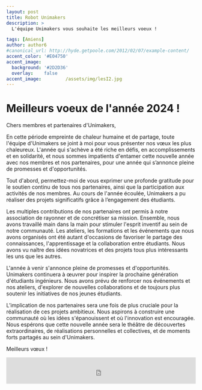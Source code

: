 ```yaml
---
layout: post
title: Robot Unimakers
description: > 
  L'équipe Unimakers vous souhaite les meilleurs voeux !

tags: [Amiens]
author: author6
#canonical_url: http://hyde.getpoole.com/2012/02/07/example-content/
accent_color: '#E04750'
accent_image:       
  background: '#2D2D36'
  overlay:    false
accent_image:         /assets/img/lesI2.jpg
---
```


# Meilleurs voeux de l'année 2024 !

Chers membres et partenaires d'Unimakers,

En cette période empreinte de chaleur humaine et de partage, toute l'équipe d'Unimakers se joint à moi pour vous présenter nos vœux les plus chaleureux. L'année qui s'achève a été riche en défis, en accomplissements et en solidarité, et nous sommes impatients d'entamer cette nouvelle année avec nos membres et nos partenaires, pour une année qui s’annonce pleine de promesses et d'opportunités. 

Tout d'abord, permettez-moi de vous exprimer une profonde gratitude pour le soutien continu de tous nos partenaires, ainsi que la participation aux activités de nos membres. Au cours de l'année écoulée, Unimakers a pu réaliser des projets significatifs grâce à l’engagement des étudiants. 

Les multiples contributions de nos partenaires ont permis à notre association de rayonner et de concrétiser sa mission. Ensemble, nous avons travaillé main dans la main pour stimuler l'esprit inventif au sein de notre communauté. Les ateliers, les formations et les événements que nous avons organisés ont été autant d'occasions de favoriser le partage des connaissances, l'apprentissage et la collaboration entre étudiants. Nous avons vu naître des idées novatrices et des projets tous plus intéressants les uns que les autres. 

L'année à venir s'annonce pleine de promesses et d'opportunités. Unimakers continuera à œuvrer pour inspirer la prochaine génération d'étudiants ingénieurs. Nous avons prévu de renforcer nos événements et nos ateliers, d'explorer de nouvelles collaborations et de toujours plus soutenir les initiatives de nos jeunes étudiants. 

L’implication de nos partenaires sera une fois de plus cruciale pour la réalisation de ces projets ambitieux. Nous aspirons à construire une communauté où les idées s'épanouissent et où l'innovation est encouragée. Nous espérons que cette nouvelle année sera le théâtre de découvertes extraordinaires, de réalisations personnelles et collectives, et de moments forts partagés au sein d'Unimakers. 


Meilleurs vœux !


<iframe id="haWidget" allowtransparency="true" src="https://www.helloasso.com/associations/unimakers-association-technique-d-unilasalle-amiens/adhesions/adhesion-unimakers/widget-bouton" style="width: 100%; height: 70px; border: none;"></iframe>